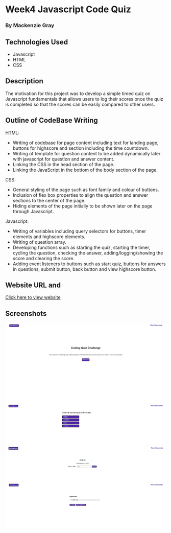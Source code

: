 # Week4 Javascript Code Quiz 

### By Mackenzie Gray   

## Technologies Used

- Javascript 
- HTML
- CSS

## Description 

The motivation for this project was to develop a simple timed quiz on Javascript fundamentals that allows users to log their scores once the quiz is completed so that the scores can be easily compared to other users. 

## Outline of CodeBase Writing 

HTML:
- Writing of codebase for page content including text for landing page, buttons for highscore and section including the time countdown. 
- Writing of template for question content to be added dynamically later with javascript for question and answer content.
- Linking the CSS in the head section of the page.
- Linking the JavaScript in the  bottom of the body section of the page. 

CSS:
- General styling of the page such as font family and colour of buttons.
- Inclusion of flex box properties to align the question and answer sections to the center of the page.
- Hiding elements of the page initially to be shown later on the page through Javascript. 

Javascript:
- Writing of variables including query selectors for buttons, timer elements and highscore elements.
- Writing of question array. 
- Developing functions such as starting the quiz, starting the timer, cycling the question, checking the answer, adding/logging/showing the score and clearing the score. 
- Adding event listeners to buttons such as start quiz, buttons for answers in questions, submit button, back button and view highscore button. 

## Website URL and
[Click here to view website](https://mdkgray.github.io/Week4_Javascript_API_Quiz/)

## Screenshots
![Screenshot-1](./Assets/Screenshots/JS_Quiz1.PNG)
![Screenshot-2](./Assets/Screenshots/JS_Quiz2.PNG)
![Screenshot-3](./Assets/Screenshots/JS_Quiz3.PNG)
![Screenshot-4](./Assets/Screenshots/JS_Quiz4.PNG)